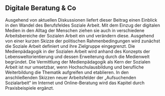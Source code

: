 <!-- filename: 00_Sozialarbeit.md -->
<!-- title: Sozialarbeit -->

<!-- tags: #sozialarbeit,#spezial,#fachgegenstand -->
<!-- authors: Jessica Euler, Denise Paschen -->

## Digitale Beratung & Co

Ausgehend von aktuellen Diskussionen liefert dieser Beitrag einen Einblick in den Wandel des Berufsfeldes Soziale Arbeit. Mit dem Einzug der digitalen Medien in den Alltag der Menschen ziehen sie auch in verschiedene Arbeitsbereiche der Sozialen Arbeit ein und verändern diese. Ausgehend von einer kurzen Skizze der politischen Rahmenbedingungen wird zunächst die Soziale Arbeit definiert und ihre Zielgruppe eingegrenzt. Die Medienpädagogik in der Sozialen Arbeit wird anhand des Konzepts der Lebensweltorientierung und dessen Erweiterung durch die Medienwelt begründet. Die Vermittlung der Medienpädagogik als Kern der Sozialen Arbeit ist nur umsetzbar, wenn Hochschulausbildung und berufliche Weiterbildung die Thematik aufgreifen und etablieren. In den anschließenden Skizzen neuer Arbeitsfelder der „Aufsuchenden Sozialarbeit“ im Internet und Online-Beratung wird das Kapitel durch Praxisbeispiele ergänzt.

